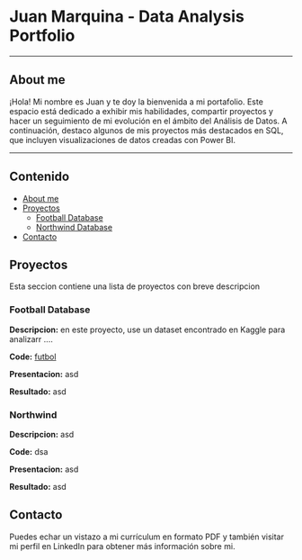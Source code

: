 # Juan Marquina - Data Analysis Portfolio 
---
## About me 
¡Hola! Mi nombre es Juan y te doy la bienvenida a mi portafolio. Este espacio está dedicado a exhibir mis habilidades, compartir proyectos y hacer un seguimiento de mi evolución en el ámbito del Análisis de Datos. A continuación, destaco algunos de mis proyectos más destacados en SQL, que incluyen visualizaciones de datos creadas con Power BI.

---

## Contenido
- [About me](#About-me)
- [Proyectos](#Proyectos)
    + [Football Database](#Football-Database)
    + [Northwind Database](#Northwind)
- [Contacto](#Contacto)

## Proyectos
Esta seccion contiene una lista de proyectos con breve descripcion

### Football Database

**Descripcion:** en este proyecto, use un dataset encontrado en Kaggle para analizarr ....

**Code:** [futbol](/Analisis_unidos.sql/)

**Presentacion:** asd

**Resultado:** asd

### Northwind 

**Descripcion:** asd 

**Code:** dsa

**Presentacion:** asd

**Resultado:** asd

## Contacto

Puedes echar un vistazo a mi currículum en formato PDF y también visitar mi perfil en LinkedIn para obtener más información sobre mi.

